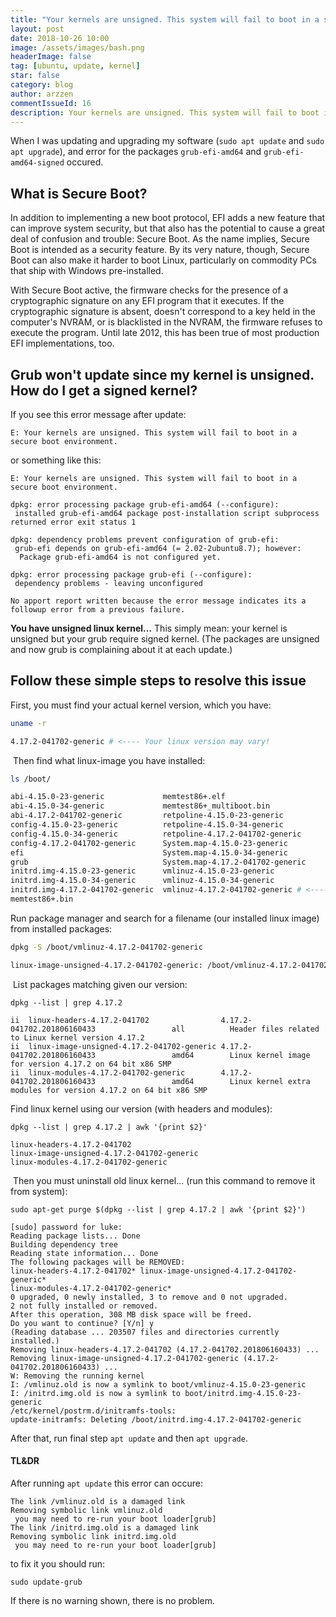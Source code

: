 ```yaml
---
title: "Your kernels are unsigned. This system will fail to boot in a secure boot environment."
layout: post
date: 2018-10-26 10:00
image: /assets/images/bash.png
headerImage: false
tag: [ubuntu, update, kernel]
star: false
category: blog
author: arzzen
commentIssueId: 16
description: Your kernels are unsigned. This system will fail to boot in a secure boot environment. 
---
```



When I was updating and upgrading my software (`sudo apt update` and `sudo apt upgrade`), 
and error for the packages `grub-efi-amd64` and `grub-efi-amd64-signed` occured.

## What is Secure Boot?

In addition to implementing a new boot protocol, EFI adds a new feature that can improve system security, 
but that also has the potential to cause a great deal of confusion and trouble: Secure Boot. 
As the name implies, Secure Boot is intended as a security feature. 
By its very nature, though, Secure Boot can also make it harder to boot Linux, particularly on commodity PCs that 
ship with Windows pre-installed. 

With Secure Boot active, the firmware checks for the presence of a cryptographic signature on any EFI program that it executes. 
If the cryptographic signature is absent, 
doesn't correspond to a key held in the computer's NVRAM, or is blacklisted in the NVRAM, the firmware refuses to execute the program. 
Until late 2012, this has been true of most production EFI implementations, too.

## Grub won't update since my kernel is unsigned. How do I get a signed kernel?

If you see this error message after update:

`E: Your kernels are unsigned. This system will fail to boot in a secure boot environment.`

or something like this:

```
E: Your kernels are unsigned. This system will fail to boot in a secure boot environment.

dpkg: error processing package grub-efi-amd64 (--configure):
 installed grub-efi-amd64 package post-installation script subprocess returned error exit status 1

dpkg: dependency problems prevent configuration of grub-efi:
 grub-efi depends on grub-efi-amd64 (= 2.02-2ubuntu8.7); however:
  Package grub-efi-amd64 is not configured yet.

dpkg: error processing package grub-efi (--configure):
 dependency problems - leaving unconfigured

No apport report written because the error message indicates its a followup error from a previous failure.
```

**You have unsigned linux kernel...** This simply mean: your kernel is unsigned but your grub require signed kernel.
(The packages are unsigned and now grub is complaining about it at each update.)


## Follow these simple steps to resolve this issue

First, you must find your actual kernel version, which you have:

```bash
uname -r

4.17.2-041702-generic # <---- Your linux version may vary!
```
‍
Then find what linux-image you have installed:
```bash
ls /boot/

abi-4.15.0-23-generic             memtest86+.elf
abi-4.15.0-34-generic             memtest86+_multiboot.bin
abi-4.17.2-041702-generic         retpoline-4.15.0-23-generic
config-4.15.0-23-generic          retpoline-4.15.0-34-generic
config-4.15.0-34-generic          retpoline-4.17.2-041702-generic
config-4.17.2-041702-generic      System.map-4.15.0-23-generic
efi                               System.map-4.15.0-34-generic
grub                              System.map-4.17.2-041702-generic
initrd.img-4.15.0-23-generic      vmlinuz-4.15.0-23-generic
initrd.img-4.15.0-34-generic      vmlinuz-4.15.0-34-generic
initrd.img-4.17.2-041702-generic  vmlinuz-4.17.2-041702-generic # <------ These is our linux image!
memtest86+.bin
```

Run package manager and search for a filename (our installed linux image) from installed packages:
```bash
dpkg -S /boot/vmlinuz-4.17.2-041702-generic

linux-image-unsigned-4.17.2-041702-generic: /boot/vmlinuz-4.17.2-041702-generic
```
‍
List packages matching given our version:
```
dpkg --list | grep 4.17.2

ii  linux-headers-4.17.2-041702                4.17.2-041702.201806160433                 all          Header files related to Linux kernel version 4.17.2
ii  linux-image-unsigned-4.17.2-041702-generic 4.17.2-041702.201806160433                 amd64        Linux kernel image for version 4.17.2 on 64 bit x86 SMP
ii  linux-modules-4.17.2-041702-generic        4.17.2-041702.201806160433                 amd64        Linux kernel extra modules for version 4.17.2 on 64 bit x86 SMP
```

Find linux kernel using our version (with headers and modules):
```
dpkg --list | grep 4.17.2 | awk '{print $2}'

linux-headers-4.17.2-041702
linux-image-unsigned-4.17.2-041702-generic
linux-modules-4.17.2-041702-generic
```
‍
Then you must uninstall old linux kernel... (run this command to remove it from system): 
```
sudo apt-get purge $(dpkg --list | grep 4.17.2 | awk '{print $2}')

[sudo] password for luke:
Reading package lists... Done
Building dependency tree
Reading state information... Done
The following packages will be REMOVED:
linux-headers-4.17.2-041702* linux-image-unsigned-4.17.2-041702-generic*
linux-modules-4.17.2-041702-generic*
0 upgraded, 0 newly installed, 3 to remove and 0 not upgraded.
2 not fully installed or removed.
After this operation, 308 MB disk space will be freed.
Do you want to continue? [Y/n] y
(Reading database ... 203507 files and directories currently installed.)
Removing linux-headers-4.17.2-041702 (4.17.2-041702.201806160433) ...
Removing linux-image-unsigned-4.17.2-041702-generic (4.17.2-041702.201806160433) ...
W: Removing the running kernel
I: /vmlinuz.old is now a symlink to boot/vmlinuz-4.15.0-23-generic
I: /initrd.img.old is now a symlink to boot/initrd.img-4.15.0-23-generic
/etc/kernel/postrm.d/initramfs-tools:
update-initramfs: Deleting /boot/initrd.img-4.17.2-041702-generic
```

After that, run final step `apt update` and then `apt upgrade`.

#### TL&DR

After running `apt update` this error can occure:

```
The link /vmlinuz.old is a damaged link
Removing symbolic link vmlinuz.old 
 you may need to re-run your boot loader[grub]
The link /initrd.img.old is a damaged link
Removing symbolic link initrd.img.old 
 you may need to re-run your boot loader[grub]
```

to fix it you should run: 
```
sudo update-grub
```

If there is no warning shown, there is no problem. 